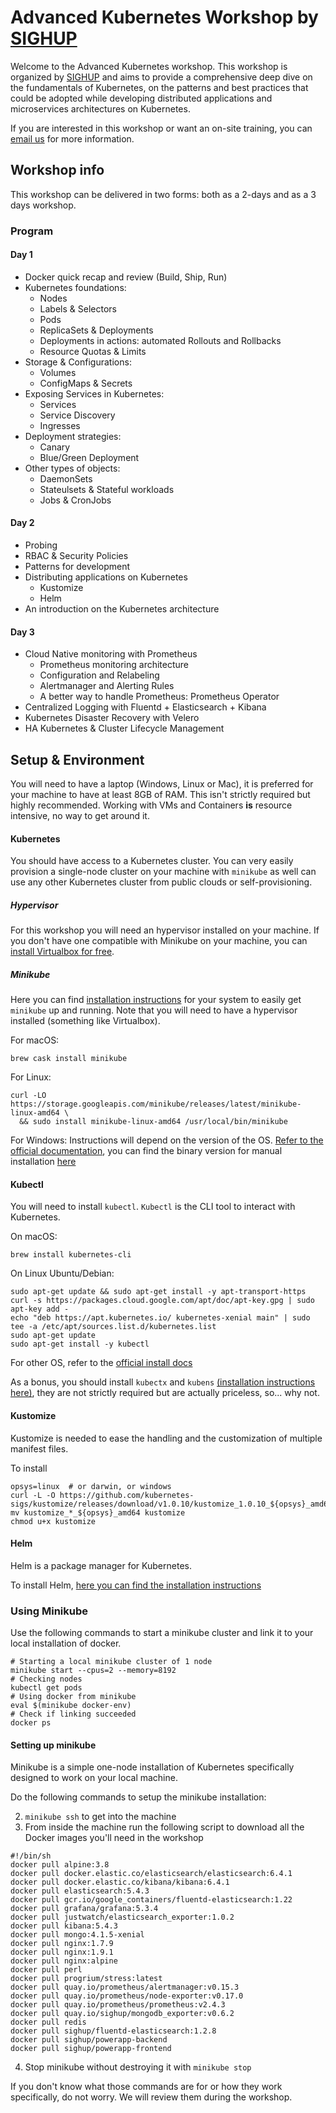 # Advanced Kubernetes Workshop by [SIGHUP](https://sighup.io)

Welcome to the Advanced Kubernetes workshop. This workshop is organized by [SIGHUP](https://sighup.io) and aims to provide a comprehensive deep dive on the fundamentals of Kubernetes, on the patterns and best practices that could be adopted while developing distributed applications and microservices architectures on Kubernetes.

If you are interested in this workshop or want an on-site training, you can [email us](mailto:training@sighup.io) for more information.

## Workshop info

This workshop can be delivered in two forms: both as a 2-days and as a 3 days workshop.

### Program

#### Day 1

- Docker quick recap and review (Build, Ship, Run)
- Kubernetes foundations:
  - Nodes
  - Labels & Selectors
  - Pods
  - ReplicaSets & Deployments
  - Deployments in actions: automated Rollouts and Rollbacks
  - Resource Quotas & Limits
- Storage & Configurations:
  - Volumes
  - ConfigMaps & Secrets
- Exposing Services in Kubernetes:
  - Services
  - Service Discovery
  - Ingresses
- Deployment strategies:
  - Canary
  - Blue/Green Deployment
- Other types of objects:
  - DaemonSets
  - Stateulsets & Stateful workloads
  - Jobs & CronJobs

#### Day 2
- Probing
- RBAC & Security Policies
- Patterns for development
- Distributing applications on Kubernetes
  - Kustomize
  - Helm
- An introduction on the Kubernetes architecture

#### Day 3
- Cloud Native monitoring with Prometheus
  - Prometheus monitoring architecture
  - Configuration and Relabeling
  - Alertmanager and Alerting Rules
  - A better way to handle Prometheus: Prometheus Operator
- Centralized Logging with Fluentd + Elasticsearch + Kibana
- Kubernetes Disaster Recovery with Velero
- HA Kubernetes & Cluster Lifecycle Management


## Setup & Environment

You will need to have a laptop (Windows, Linux or Mac), it is preferred for your machine to have at least 8GB of RAM. This isn't strictly required but highly recommended. Working with VMs and Containers **is** resource intensive, no way to get around it.

#### Kubernetes

You should have access to a Kubernetes cluster. You can very easily provision a single-node cluster on your machine with `minikube` as well can use any other Kubernetes cluster from public clouds or self-provisioning.

##### Hypervisor

For this workshop you will need an hypervisor installed on your machine. If you don't have one compatible with Minikube on your machine, you can [install Virtualbox for free](https://www.virtualbox.org/).

##### Minikube
Here you can find [installation instructions](https://github.com/kubernetes/minikube#installation) for your system to easily get `minikube` up and running. Note that you will need to have a hypervisor installed (something like Virtualbox).

For macOS:

```shell
brew cask install minikube
```

For Linux:
```shell
curl -LO https://storage.googleapis.com/minikube/releases/latest/minikube-linux-amd64 \
  && sudo install minikube-linux-amd64 /usr/local/bin/minikube
```

For Windows:
Instructions will depend on the version of the OS. [Refer to the official documentation](https://github.com/kubernetes/minikube#windows), you can find the binary version for manual installation [here](https://storage.googleapis.com/minikube/releases/latest/minikube-windows-amd64.exe)

#### Kubectl
You will need to install `kubectl`. `Kubectl` is the CLI tool to interact with Kubernetes.

On macOS:
```shell
brew install kubernetes-cli
```

On Linux Ubuntu/Debian:
```shell
sudo apt-get update && sudo apt-get install -y apt-transport-https
curl -s https://packages.cloud.google.com/apt/doc/apt-key.gpg | sudo apt-key add -
echo "deb https://apt.kubernetes.io/ kubernetes-xenial main" | sudo tee -a /etc/apt/sources.list.d/kubernetes.list
sudo apt-get update
sudo apt-get install -y kubectl
```

For other OS, refer to the [official install docs](https://kubernetes.io/docs/tasks/tools/install-kubectl/#install-kubectl)

As a bonus, you should install `kubectx` and `kubens` [(installation instructions here)](https://github.com/ahmetb/kubectx#installation), they are not strictly required but are actually priceless, so... why not.

#### Kustomize
Kustomize is needed to ease the handling and the customization of multiple
manifest files.

To install
```shell
opsys=linux  # or darwin, or windows
curl -L -O https://github.com/kubernetes-sigs/kustomize/releases/download/v1.0.10/kustomize_1.0.10_${opsys}_amd64
mv kustomize_*_${opsys}_amd64 kustomize
chmod u+x kustomize
```

#### Helm
Helm is a package manager for Kubernetes.

To install Helm, [here you can find the installation instructions](https://github.com/helm/helm#install)

### Using Minikube

Use the following commands to start a minikube cluster and link it to your local installation of docker.

```shell
# Starting a local minikube cluster of 1 node
minikube start --cpus=2 --memory=8192
# Checking nodes
kubectl get pods
# Using docker from minikube
eval $(minikube docker-env)
# Check if linking succeeded
docker ps
```

#### Setting up minikube

Minikube is a simple one-node installation of Kubernetes specifically designed to work on your local machine.

Do the following commands to setup the minikube installation:

2. `minikube ssh` to get into the machine
3. From inside the machine run the following script to download all the Docker images you'll need in the workshop
```
#!/bin/sh
docker pull alpine:3.8
docker pull docker.elastic.co/elasticsearch/elasticsearch:6.4.1
docker pull docker.elastic.co/kibana/kibana:6.4.1
docker pull elasticsearch:5.4.3
docker pull gcr.io/google_containers/fluentd-elasticsearch:1.22
docker pull grafana/grafana:5.3.4
docker pull justwatch/elasticsearch_exporter:1.0.2
docker pull kibana:5.4.3
docker pull mongo:4.1.5-xenial
docker pull nginx:1.7.9
docker pull nginx:1.9.1
docker pull nginx:alpine
docker pull perl
docker pull progrium/stress:latest
docker pull quay.io/prometheus/alertmanager:v0.15.3
docker pull quay.io/prometheus/node-exporter:v0.17.0
docker pull quay.io/prometheus/prometheus:v2.4.3
docker pull quay.io/sighup/mongodb_exporter:v0.6.2
docker pull redis
docker pull sighup/fluentd-elasticsearch:1.2.8
docker pull sighup/powerapp-backend
docker pull sighup/powerapp-frontend
```
4. Stop minikube without destroying it with `minikube stop`

If you don't know what those commands are for or how they work specifically, do not worry. We will review them during the workshop.
